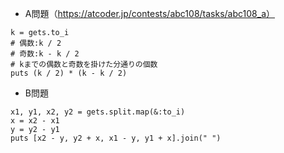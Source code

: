 - A問題（https://atcoder.jp/contests/abc108/tasks/abc108_a）

```
k = gets.to_i
# 偶数:k / 2
# 奇数:k - k / 2
# kまでの偶数と奇数を掛けた分通りの個数
puts (k / 2) * (k - k / 2)
```

- B問題
```
x1, y1, x2, y2 = gets.split.map(&:to_i)
x = x2 - x1
y = y2 - y1
puts [x2 - y, y2 + x, x1 - y, y1 + x].join(" ")
```
